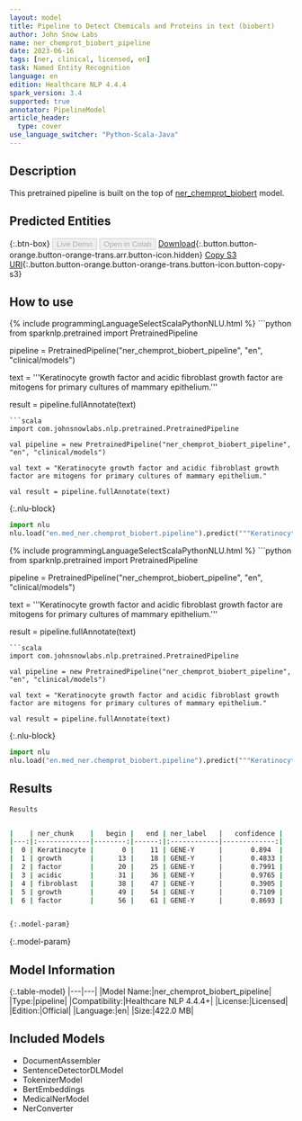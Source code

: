 ```yaml
---
layout: model
title: Pipeline to Detect Chemicals and Proteins in text (biobert)
author: John Snow Labs
name: ner_chemprot_biobert_pipeline
date: 2023-06-16
tags: [ner, clinical, licensed, en]
task: Named Entity Recognition
language: en
edition: Healthcare NLP 4.4.4
spark_version: 3.4
supported: true
annotator: PipelineModel
article_header:
  type: cover
use_language_switcher: "Python-Scala-Java"
---
```


## Description

This pretrained pipeline is built on the top of [ner_chemprot_biobert](https://nlp.johnsnowlabs.com/2021/04/01/ner_chemprot_biobert_en.html) model.

## Predicted Entities



{:.btn-box}
<button class="button button-orange" disabled>Live Demo</button>
<button class="button button-orange" disabled>Open in Colab</button>
[Download](https://s3.amazonaws.com/auxdata.johnsnowlabs.com/clinical/models/ner_chemprot_biobert_pipeline_en_4.4.4_3.4_1686924727825.zip){:.button.button-orange.button-orange-trans.arr.button-icon.hidden}
[Copy S3 URI](s3://auxdata.johnsnowlabs.com/clinical/models/ner_chemprot_biobert_pipeline_en_4.4.4_3.4_1686924727825.zip){:.button.button-orange.button-orange-trans.button-icon.button-copy-s3}

## How to use

<div class="tabs-box" markdown="1">
{% include programmingLanguageSelectScalaPythonNLU.html %}
```python
from sparknlp.pretrained import PretrainedPipeline

pipeline = PretrainedPipeline("ner_chemprot_biobert_pipeline", "en", "clinical/models")

text = '''Keratinocyte growth factor and acidic fibroblast growth factor are mitogens for primary cultures of mammary epithelium.'''

result = pipeline.fullAnnotate(text)
```
```scala
import com.johnsnowlabs.nlp.pretrained.PretrainedPipeline

val pipeline = new PretrainedPipeline("ner_chemprot_biobert_pipeline", "en", "clinical/models")

val text = "Keratinocyte growth factor and acidic fibroblast growth factor are mitogens for primary cultures of mammary epithelium."

val result = pipeline.fullAnnotate(text)
```


{:.nlu-block}
```python
import nlu
nlu.load("en.med_ner.chemprot_biobert.pipeline").predict("""Keratinocyte growth factor and acidic fibroblast growth factor are mitogens for primary cultures of mammary epithelium.""")
```

</div>

<div class="tabs-box" markdown="1">
{% include programmingLanguageSelectScalaPythonNLU.html %}
```python
from sparknlp.pretrained import PretrainedPipeline

pipeline = PretrainedPipeline("ner_chemprot_biobert_pipeline", "en", "clinical/models")

text = '''Keratinocyte growth factor and acidic fibroblast growth factor are mitogens for primary cultures of mammary epithelium.'''

result = pipeline.fullAnnotate(text)
```
```scala
import com.johnsnowlabs.nlp.pretrained.PretrainedPipeline

val pipeline = new PretrainedPipeline("ner_chemprot_biobert_pipeline", "en", "clinical/models")

val text = "Keratinocyte growth factor and acidic fibroblast growth factor are mitogens for primary cultures of mammary epithelium."

val result = pipeline.fullAnnotate(text)
```

{:.nlu-block}
```python
import nlu
nlu.load("en.med_ner.chemprot_biobert.pipeline").predict("""Keratinocyte growth factor and acidic fibroblast growth factor are mitogens for primary cultures of mammary epithelium.""")
```
</div>

## Results

```bash
Results


|    | ner_chunk    |   begin |   end | ner_label   |   confidence |
|---:|:-------------|--------:|------:|:------------|-------------:|
|  0 | Keratinocyte |       0 |    11 | GENE-Y      |       0.894  |
|  1 | growth       |      13 |    18 | GENE-Y      |       0.4833 |
|  2 | factor       |      20 |    25 | GENE-Y      |       0.7991 |
|  3 | acidic       |      31 |    36 | GENE-Y      |       0.9765 |
|  4 | fibroblast   |      38 |    47 | GENE-Y      |       0.3905 |
|  5 | growth       |      49 |    54 | GENE-Y      |       0.7109 |
|  6 | factor       |      56 |    61 | GENE-Y      |       0.8693 |


{:.model-param}
```

{:.model-param}
## Model Information

{:.table-model}
|---|---|
|Model Name:|ner_chemprot_biobert_pipeline|
|Type:|pipeline|
|Compatibility:|Healthcare NLP 4.4.4+|
|License:|Licensed|
|Edition:|Official|
|Language:|en|
|Size:|422.0 MB|

## Included Models

- DocumentAssembler
- SentenceDetectorDLModel
- TokenizerModel
- BertEmbeddings
- MedicalNerModel
- NerConverter